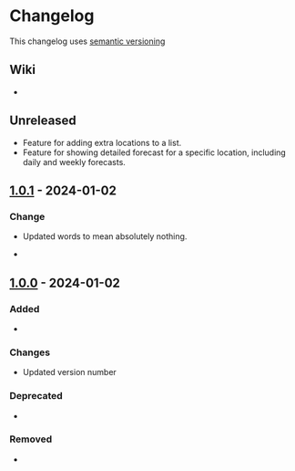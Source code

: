 # Changelog 
This changelog uses [semantic versioning](https://semver.org/)

## Wiki
- 

## Unreleased
* Feature for adding extra locations to a list.
* Feature for showing detailed forecast for a specific
location, including daily and weekly forecasts.

## [1.0.1](https://github.com/SabotajLearningCoding/weather-app/compare/v1.0.0...v1.0.1) - 2024-01-02

### Change
* Updated words to mean absolutely nothing.
- 

## [1.0.0](https://github.com/SabotajLearningCoding/weather-app/releases/tag/v1.0.0) - 2024-01-02

### Added
-

### Changes
* Updated version number

### Deprecated
-

### Removed
-
